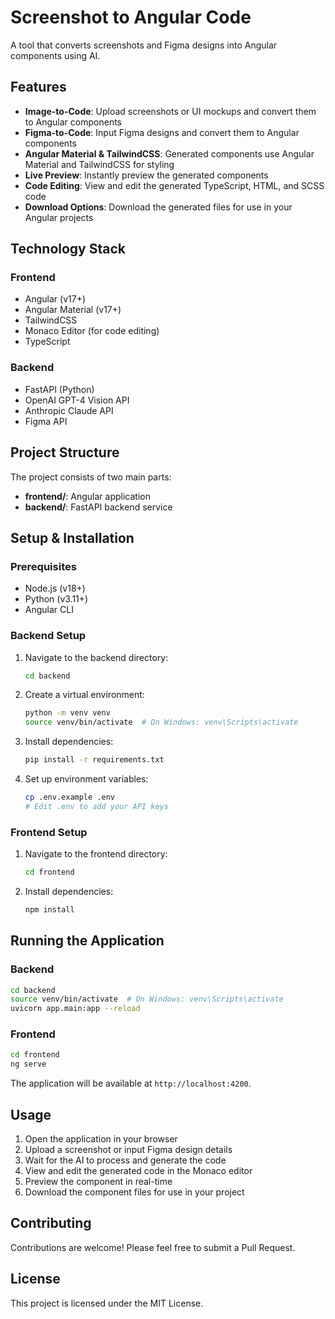 # Screenshot to Angular Code

A tool that converts screenshots and Figma designs into Angular components using AI.

## Features

- **Image-to-Code**: Upload screenshots or UI mockups and convert them to Angular components
- **Figma-to-Code**: Input Figma designs and convert them to Angular components
- **Angular Material & TailwindCSS**: Generated components use Angular Material and TailwindCSS for styling
- **Live Preview**: Instantly preview the generated components
- **Code Editing**: View and edit the generated TypeScript, HTML, and SCSS code
- **Download Options**: Download the generated files for use in your Angular projects

## Technology Stack

### Frontend
- Angular (v17+)
- Angular Material (v17+)
- TailwindCSS
- Monaco Editor (for code editing)
- TypeScript

### Backend
- FastAPI (Python)
- OpenAI GPT-4 Vision API
- Anthropic Claude API
- Figma API

## Project Structure

The project consists of two main parts:

- **frontend/**: Angular application
- **backend/**: FastAPI backend service

## Setup & Installation

### Prerequisites
- Node.js (v18+)
- Python (v3.11+)
- Angular CLI

### Backend Setup
1. Navigate to the backend directory:
   ```bash
   cd backend
   ```

2. Create a virtual environment:
   ```bash
   python -m venv venv
   source venv/bin/activate  # On Windows: venv\Scripts\activate
   ```

3. Install dependencies:
   ```bash
   pip install -r requirements.txt
   ```

4. Set up environment variables:
   ```bash
   cp .env.example .env
   # Edit .env to add your API keys
   ```

### Frontend Setup
1. Navigate to the frontend directory:
   ```bash
   cd frontend
   ```

2. Install dependencies:
   ```bash
   npm install
   ```

## Running the Application

### Backend
```bash
cd backend
source venv/bin/activate  # On Windows: venv\Scripts\activate
uvicorn app.main:app --reload
```

### Frontend
```bash
cd frontend
ng serve
```

The application will be available at `http://localhost:4200`.

## Usage

1. Open the application in your browser
2. Upload a screenshot or input Figma design details
3. Wait for the AI to process and generate the code
4. View and edit the generated code in the Monaco editor
5. Preview the component in real-time
6. Download the component files for use in your project

## Contributing

Contributions are welcome! Please feel free to submit a Pull Request.

## License

This project is licensed under the MIT License. 